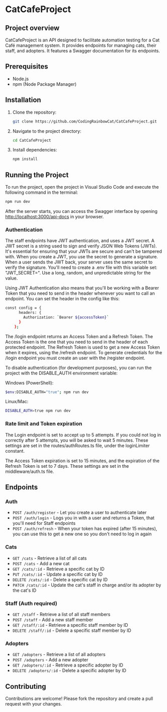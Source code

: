 # CatCafeProject

## Project overview
CatCafeProject is an API designed to facilitate automation testing for a Cat Café management system. It provides endpoints for managing cats, their staff, and adopters. It features a Swagger documentation for its endpoints.

## Prerequisites
- Node.js
- npm (Node Package Manager)

## Installation
1. Clone the repository:
    ```sh
    git clone https://github.com/CodingRainbowCat/CatCafeProject.git
    ```
2. Navigate to the project directory:
    ```sh
    cd CatCafeProject
    ```
3. Install dependencies:
    ```sh
    npm install
    ```

## Running the Project
To run the project, open the project in Visual Studio Code and execute the following command in the terminal:
```sh
npm run dev
```
After the server starts, you can access the Swagger interface by opening [http://localhost:3000/api-docs](http://localhost:3000/api-docs) in your browser.

### Authentication
The staff endpoints have JWT authentication, and uses a JWT secret. A JWT secret is a string used to sign and verify JSON Web Tokens (JWTs).  It's essential for ensuring that your JWTs are secure and can't be tampered with.
When you create a JWT, you use the secret to generate a signature. When a user sends the JWT back, your server uses the same secret to verify the signature.
You'll need to create a .env file with this variable set: "JWT_SECRET=". Use a long, random, and unpredictable string for the value.

Using JWT Authentication also means that you'll be working with a Bearer Token that you need to send in the header whenever you want to call an endpoint. You can set the header in the config like this:
```sh
const config = {
      headers: {
        Authorization: `Bearer ${accessToken}`
      }
    };
```
The /login endpoint returns an Access Token and a Refresh Token. The Access Token is the one that you need to send in the header of each protected endpoint. The Refresh Token is used to get a new Access Token when it expires, using the /refresh endpoint.
To generate credentials for the /login endpoint you must create an user with the /register endpoint.

To disable authentication (for development purposes), you can run the project with the DISABLE_AUTH environment variable:

Windows (PowerShell):
```sh
$env:DISABLE_AUTH="true"; npm run dev
```

Linux/Mac:
```sh
DISABLE_AUTH=true npm run dev
```

### Rate limit and Token expiration

The Login endpoint is set to accept up to 5 attempts. If you could not log in correctly after 5 attempts, you will be asked to wait 5 minutes.
These settings are set in the routes/authRoutes.ts file, under the loginLimiter constant.

The Access Token expiration is set to 15 minutes, and the expiration of the Refresh Token is set to 7 days.
These settings are set in the middleware/auth.ts file.


## Endpoints

### Auth
- `POST /auth/register` - Let you create a user to authenticate later
- `POST /auth/login` - Logs you in with a user and returns a Token, that you'll need for Staff endpoints
- `POST /auth/refresh` - When your token has expired (after 15 minutes), you can use this to get a new one so you don't need to log in again

### Cats
- `GET /cats` - Retrieve a list of all cats
- `POST /cats` - Add a new cat
- `GET /cats/:id` - Retrieve a specific cat by ID
- `PUT /cats/:id` - Update a specific cat by ID
- `DELETE /cats/:id` - Delete a specific cat by ID
- `PATCH /cats/:id` - Update the cat's staff in charge and/or its adopter by the cat's ID

### Staff (Auth required)
- `GET /staff` - Retrieve a list of all staff members
- `POST /staff` - Add a new staff member
- `GET /staff/:id` - Retrieve a specific staff member by ID
- `DELETE /staff/:id` - Delete a specific staff member by ID

### Adopters
- `GET /adopters` - Retrieve a list of all adopters
- `POST /adopters` - Add a new adopter
- `GET /adopters/:id` - Retrieve a specific adopter by ID
- `DELETE /adopters/:id` - Delete a specific adopter by ID

## Contributing
Contributions are welcome! Please fork the repository and create a pull request with your changes.
